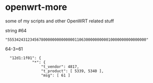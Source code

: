 # openwrt-more

some of my scripts and other OpenWRT related stuff

string #64 
```
"55534243123456780000000000000011063000000000010000000000000000"
```

64-3=61
```
  "12d1:1f01": {
			"*": {
				"t_vendor": 4817,
				"t_product": [ 5339, 5340 ],
				"msg": [ 61 ]
```
